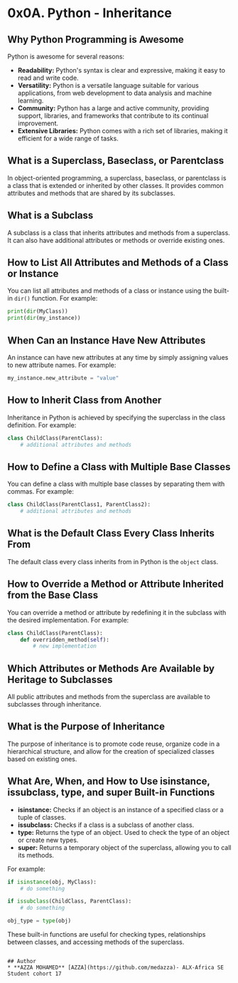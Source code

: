 # 0x0A. Python - Inheritance

## Why Python Programming is Awesome

Python is awesome for several reasons:
- **Readability:** Python's syntax is clear and expressive, making it easy to read and write code.
- **Versatility:** Python is a versatile language suitable for various applications, from web development to data analysis and machine learning.
- **Community:** Python has a large and active community, providing support, libraries, and frameworks that contribute to its continual improvement.
- **Extensive Libraries:** Python comes with a rich set of libraries, making it efficient for a wide range of tasks.

## What is a Superclass, Baseclass, or Parentclass

In object-oriented programming, a superclass, baseclass, or parentclass is a class that is extended or inherited by other classes. It provides common attributes and methods that are shared by its subclasses.

## What is a Subclass

A subclass is a class that inherits attributes and methods from a superclass. It can also have additional attributes or methods or override existing ones.

## How to List All Attributes and Methods of a Class or Instance

You can list all attributes and methods of a class or instance using the built-in `dir()` function. For example:
```python
print(dir(MyClass))
print(dir(my_instance))
```

## When Can an Instance Have New Attributes

An instance can have new attributes at any time by simply assigning values to new attribute names. For example:
```python
my_instance.new_attribute = "value"
```

## How to Inherit Class from Another

Inheritance in Python is achieved by specifying the superclass in the class definition. For example:
```python
class ChildClass(ParentClass):
    # additional attributes and methods
```

## How to Define a Class with Multiple Base Classes

You can define a class with multiple base classes by separating them with commas. For example:
```python
class ChildClass(ParentClass1, ParentClass2):
    # additional attributes and methods
```

## What is the Default Class Every Class Inherits From

The default class every class inherits from in Python is the `object` class.

## How to Override a Method or Attribute Inherited from the Base Class

You can override a method or attribute by redefining it in the subclass with the desired implementation. For example:
```python
class ChildClass(ParentClass):
    def overridden_method(self):
        # new implementation
```

## Which Attributes or Methods Are Available by Heritage to Subclasses

All public attributes and methods from the superclass are available to subclasses through inheritance.

## What is the Purpose of Inheritance

The purpose of inheritance is to promote code reuse, organize code in a hierarchical structure, and allow for the creation of specialized classes based on existing ones.

## What Are, When, and How to Use isinstance, issubclass, type, and super Built-in Functions

- **isinstance:** Checks if an object is an instance of a specified class or a tuple of classes.
- **issubclass:** Checks if a class is a subclass of another class.
- **type:** Returns the type of an object. Used to check the type of an object or create new types.
- **super:** Returns a temporary object of the superclass, allowing you to call its methods.

For example:
```python
if isinstance(obj, MyClass):
    # do something

if issubclass(ChildClass, ParentClass):
    # do something

obj_type = type(obj)
```

These built-in functions are useful for checking types, relationships between classes, and accessing methods of the superclass.
```

## Author
* **AZZA MOHAMED** [AZZA](https://github.com/medazza)- ALX-Africa SE Student cohort 17